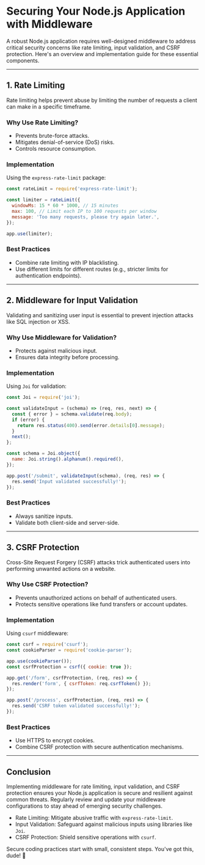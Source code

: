 # Securing Your Node.js Application with Middleware

A robust Node.js application requires well-designed middleware to address critical security concerns like rate limiting, input validation, and CSRF protection. Here's an overview and implementation guide for these essential components.

---

## **1. Rate Limiting**
Rate limiting helps prevent abuse by limiting the number of requests a client can make in a specific timeframe.

### **Why Use Rate Limiting?**
- Prevents brute-force attacks.
- Mitigates denial-of-service (DoS) risks.
- Controls resource consumption.

### **Implementation**
Using the `express-rate-limit` package:

```javascript
const rateLimit = require('express-rate-limit');

const limiter = rateLimit({
  windowMs: 15 * 60 * 1000, // 15 minutes
  max: 100, // Limit each IP to 100 requests per window
  message: 'Too many requests, please try again later.',
});

app.use(limiter);
```

### **Best Practices**
- Combine rate limiting with IP blacklisting.
- Use different limits for different routes (e.g., stricter limits for authentication endpoints).

---

## **2. Middleware for Input Validation**
Validating and sanitizing user input is essential to prevent injection attacks like SQL injection or XSS.

### **Why Use Middleware for Validation?**
- Protects against malicious input.
- Ensures data integrity before processing.

### **Implementation**
Using `Joi` for validation:

```javascript
const Joi = require('joi');

const validateInput = (schema) => (req, res, next) => {
  const { error } = schema.validate(req.body);
  if (error) {
    return res.status(400).send(error.details[0].message);
  }
  next();
};

const schema = Joi.object({
  name: Joi.string().alphanum().required(),
});

app.post('/submit', validateInput(schema), (req, res) => {
  res.send('Input validated successfully!');
});
```

### **Best Practices**
- Always sanitize inputs.
- Validate both client-side and server-side.

---

## **3. CSRF Protection**
Cross-Site Request Forgery (CSRF) attacks trick authenticated users into performing unwanted actions on a website.

### **Why Use CSRF Protection?**
- Prevents unauthorized actions on behalf of authenticated users.
- Protects sensitive operations like fund transfers or account updates.

### **Implementation**
Using `csurf` middleware:

```javascript
const csrf = require('csurf');
const cookieParser = require('cookie-parser');

app.use(cookieParser());
const csrfProtection = csrf({ cookie: true });

app.get('/form', csrfProtection, (req, res) => {
  res.render('form', { csrfToken: req.csrfToken() });
});

app.post('/process', csrfProtection, (req, res) => {
  res.send('CSRF token validated successfully!');
});
```

### **Best Practices**
- Use HTTPS to encrypt cookies.
- Combine CSRF protection with secure authentication mechanisms.

---

## **Conclusion**
Implementing middleware for rate limiting, input validation, and CSRF protection ensures your Node.js application is secure and resilient against common threats. Regularly review and update your middleware configurations to stay ahead of emerging security challenges.

- Rate Limiting: Mitigate abusive traffic with `express-rate-limit`.
- Input Validation: Safeguard against malicious inputs using libraries like `Joi`.
- CSRF Protection: Shield sensitive operations with `csurf`.

Secure coding practices start with small, consistent steps. You've got this, dude! 💪
```